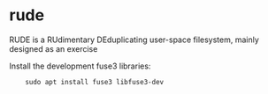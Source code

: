 # rude

RUDE is a RUdimentary DEduplicating user-space filesystem, mainly designed as an exercise


Install the development fuse3 libraries:

        sudo apt install fuse3 libfuse3-dev
